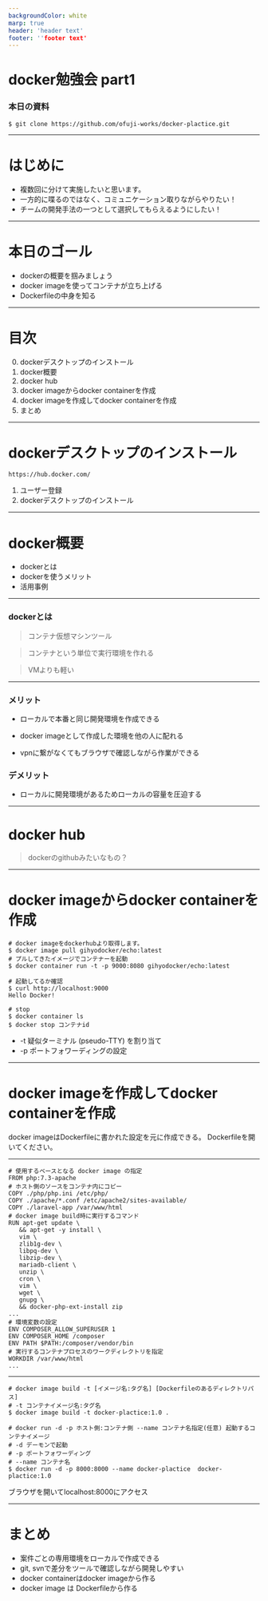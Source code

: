 ```yaml
---
backgroundColor: white
marp: true
header: 'header text'
footer: ''footer text'
---
```



# docker勉強会 part1

### 本日の資料
```
$ git clone https://github.com/ofuji-works/docker-plactice.git
```


---

# はじめに
- 複数回に分けて実施したいと思います。
- 一方的に喋るのではなく、コミュニケーション取りながらやりたい！
- チームの開発手法の一つとして選択してもらえるようにしたい！

---

# 本日のゴール
- dockerの概要を掴みましょう
- docker imageを使ってコンテナが立ち上げる
- Dockerfileの中身を知る

---


# 目次
0. dockerデスクトップのインストール
1. docker概要
2. docker hub
3. docker imageからdocker containerを作成
4. docker imageを作成してdocker containerを作成
5. まとめ


---

# dockerデスクトップのインストール
```
https://hub.docker.com/
```
1. ユーザー登録
2. dockerデスクトップのインストール

---


# docker概要
- dockerとは
- dockerを使うメリット
- 活用事例


---


### dockerとは
> コンテナ仮想マシンツール

> コンテナという単位で実行環境を作れる

> VMよりも軽い


---


### メリット

- ローカルで本番と同じ開発環境を作成できる

- docker imageとして作成した環境を他の人に配れる
- vpnに繋がなくてもブラウザで確認しながら作業ができる
### デメリット
- ローカルに開発環境があるためローカルの容量を圧迫する

---


# docker hub
> dockerのgithubみたいなもの？


---


# docker imageからdocker containerを作成

```
# docker imageをdockerhubより取得します。
$ docker image pull gihyodocker/echo:latest
# プルしてきたイメージでコンテナーを起動
$ docker container run -t -p 9000:8080 gihyodocker/echo:latest

# 起動してるか確認
$ curl http://localhost:9000
Hello Docker!

# stop
$ docker container ls
$ docker stop コンテナid
```
- -t 疑似ターミナル (pseudo-TTY) を割り当て
- -p ポートフォワーディングの設定


---


# docker imageを作成してdocker containerを作成
docker imageはDockerfileに書かれた設定を元に作成できる。
Dockerfileを開いてください。


---


```
# 使用するベースとなる docker image の指定
FROM php:7.3-apache
# ホスト側のソースをコンテナ内にコピー
COPY ./php/php.ini /etc/php/
COPY ./apache/*.conf /etc/apache2/sites-available/
COPY ./laravel-app /var/www/html
# docker image build時に実行するコマンド
RUN apt-get update \
   && apt-get -y install \
   vim \
   zlib1g-dev \
   libpq-dev \
   libzip-dev \
   mariadb-client \
   unzip \
   cron \
   vim \
   wget \
   gnupg \
   && docker-php-ext-install zip
...
# 環境変数の設定
ENV COMPOSER_ALLOW_SUPERUSER 1
ENV COMPOSER_HOME /composer
ENV PATH $PATH:/composer/vendor/bin
# 実行するコンテナプロセスのワークディレクトリを指定
WORKDIR /var/www/html
...
```


---


```
# docker image build -t [イメージ名:タグ名] [Dockerfileのあるディレクトリパス]
# -t コンテナイメージ名:タグ名
$ docker image build -t docker-plactice:1.0 .

# docker run -d -p ホスト側:コンテナ側 --name コンテナ名指定(任意) 起動するコンテナイメージ
# -d デーモンで起動
# -p ポートフォワーディング
# --name コンテナ名
$ docker run -d -p 8000:8000 --name docker-plactice  docker-plactice:1.0
```
ブラウザを開いてlocalhost:8000にアクセス


---
# まとめ
- 案件ごとの専用環境をローカルで作成できる
- git, svnで差分をツールで確認しながら開発しやすい
- docker containerはdocker imageから作る
- docker image は Dockerfileから作る
